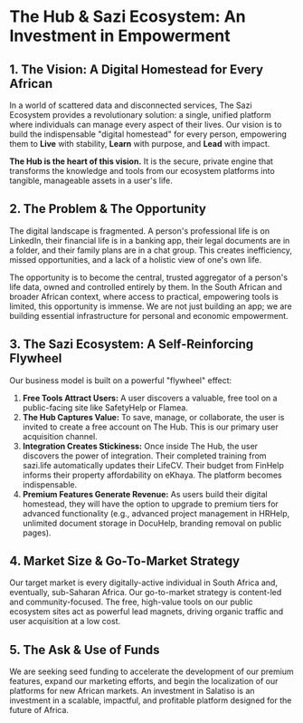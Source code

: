 # **The Hub & Sazi Ecosystem: An Investment in Empowerment**

## **1\. The Vision: A Digital Homestead for Every African**

In a world of scattered data and disconnected services, The Sazi Ecosystem provides a revolutionary solution: a single, unified platform where individuals can manage every aspect of their lives. Our vision is to build the indispensable "digital homestead" for every person, empowering them to **Live** with stability, **Learn** with purpose, and **Lead** with impact.

**The Hub is the heart of this vision.** It is the secure, private engine that transforms the knowledge and tools from our ecosystem platforms into tangible, manageable assets in a user's life.

## **2\. The Problem & The Opportunity**

The digital landscape is fragmented. A person's professional life is on LinkedIn, their financial life is in a banking app, their legal documents are in a folder, and their family plans are in a chat group. This creates inefficiency, missed opportunities, and a lack of a holistic view of one's own life.

The opportunity is to become the central, trusted aggregator of a person's life data, owned and controlled entirely by them. In the South African and broader African context, where access to practical, empowering tools is limited, this opportunity is immense. We are not just building an app; we are building essential infrastructure for personal and economic empowerment.

## **3\. The Sazi Ecosystem: A Self-Reinforcing Flywheel**

Our business model is built on a powerful "flywheel" effect:

1. **Free Tools Attract Users:** A user discovers a valuable, free tool on a public-facing site like SafetyHelp or Flamea.  
2. **The Hub Captures Value:** To save, manage, or collaborate, the user is invited to create a free account on The Hub. This is our primary user acquisition channel.  
3. **Integration Creates Stickiness:** Once inside The Hub, the user discovers the power of integration. Their completed training from sazi.life automatically updates their LifeCV. Their budget from FinHelp informs their property affordability on eKhaya. The platform becomes indispensable.  
4. **Premium Features Generate Revenue:** As users build their digital homestead, they will have the option to upgrade to premium tiers for advanced functionality (e.g., advanced project management in HRHelp, unlimited document storage in DocuHelp, branding removal on public pages).

## **4\. Market Size & Go-To-Market Strategy**

Our target market is every digitally-active individual in South Africa and, eventually, sub-Saharan Africa. Our go-to-market strategy is content-led and community-focused. The free, high-value tools on our public ecosystem sites act as powerful lead magnets, driving organic traffic and user acquisition at a low cost.

## **5\. The Ask & Use of Funds**

We are seeking seed funding to accelerate the development of our premium features, expand our marketing efforts, and begin the localization of our platforms for new African markets. An investment in Salatiso is an investment in a scalable, impactful, and profitable platform designed for the future of Africa.
